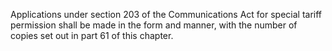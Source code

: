 Applications under section 203 of the Communications Act for special tariff permission shall be made in the form and manner, with the number of copies set out in part 61 of this chapter.


